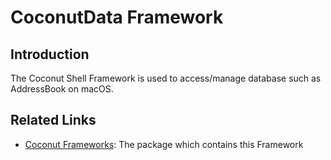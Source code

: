 # CoconutData Framework
## Introduction
The Coconut Shell Framework is used to access/manage database such as AddressBook on macOS.

## Related Links
* [Coconut Frameworks](https://github.com/steelwheels/Coconut/blob/master/README.md): The package which contains this Framework

